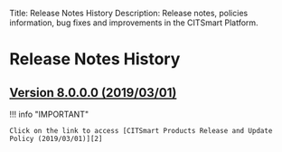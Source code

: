 Title: Release Notes History
Description: Release notes, policies information, bug fixes and improvements in the CITSmart Platform.

# Release Notes History

## [Version 8.0.0.0 (2019/03/01)][1]

!!! info "IMPORTANT"

    Click on the link to access [CITSmart Products Release and Update Policy (2019/03/01)][2]

[1]:release-notes/version-8.0.0.0.md
[2]:release-notes/release_policy.md

